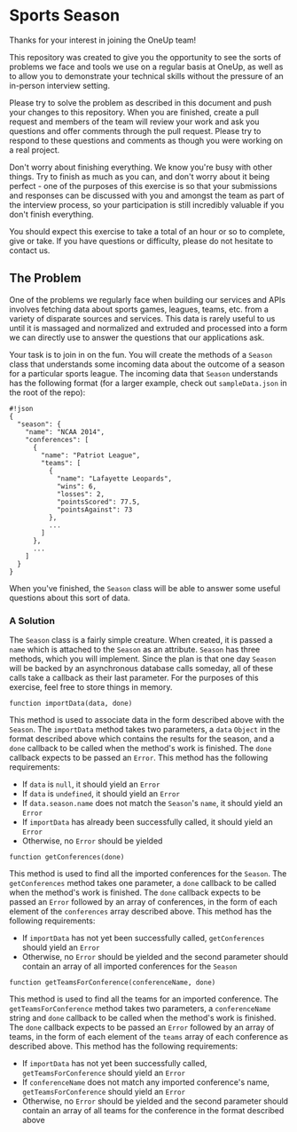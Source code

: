 # Sports Season

Thanks for your interest in joining the OneUp team!

This repository was created to give you the opportunity to see the sorts of problems we face and tools we use on a regular basis at OneUp, as well as to allow you to demonstrate your technical skills without the pressure of an in-person interview setting.

Please try to solve the problem as described in this document and push your changes to this repository. When you are finished, create a pull request and members of the team will review your work and ask you questions and offer comments through the pull request. Please try to respond to these questions and comments as though you were working on a real project.

Don't worry about finishing everything. We know you're busy with other things. Try to finish as much as you can, and don't worry about it being perfect - one of the purposes of this exercise is so that your submissions and responses can be discussed with you and amongst the team as part of the interview process, so your participation is still incredibly valuable if you don't finish everything.

You should expect this exercise to take a total of an hour or so to complete, give or take. If you have questions or difficulty, please do not hesitate to contact us.

## The Problem

One of the problems we regularly face when building our services and APIs involves fetching data about sports games, leagues, teams, etc. from a variety of disparate sources and services. This data is rarely useful to us until it is massaged and normalized and extruded and processed into a form we can directly use to answer the questions that our applications ask.

Your task is to join in on the fun. You will create the methods of a ```Season``` class that understands some incoming data about the outcome of a season for a particular sports league. The incoming data that ```Season``` understands has the following format (for a larger example, check out ```sampleData.json``` in the root of the repo):

```
#!json
{
  "season": {
    "name": "NCAA 2014",
    "conferences": [
      {
        "name": "Patriot League",
        "teams": [
          {
            "name": "Lafayette Leopards",
            "wins": 6,
            "losses": 2,
            "pointsScored": 77.5,
            "pointsAgainst": 73
          },
          ...
        ]
      },
      ...
    ]
  }
}
```

When you've finished, the ```Season``` class will be able to answer some useful questions about this sort of data.

### A Solution

The ```Season``` class is a fairly simple creature. When created, it is passed a ```name``` which is attached to the ```Season``` as an attribute. ```Season``` has three methods, which you will implement. Since the plan is that one day ```Season``` will be backed by an asynchronous database calls someday, all of these calls take a callback as their last parameter. For the purposes of this exercise, feel free to store things in memory.

```function importData(data, done)```

This method is used to associate data in the form described above with the ```Season```. The ```importData``` method takes two parameters, a ```data``` ```Object``` in the format described above which contains the results for the season, and a ```done``` callback to be called when the method's work is finished. The ```done``` callback expects to be passed an ```Error```. This method has the following requirements:

* If ```data``` is ```null```, it should yield an ```Error```
* If ```data``` is ```undefined```, it should yield an ```Error```
* If ```data.season.name``` does not match the ```Season```'s ```name```, it should yield an ```Error```
* If ```importData``` has already been successfully called, it should yield an ```Error```
* Otherwise, no ```Error``` should be yielded

```function getConferences(done)```

This method is used to find all the imported conferences for the ```Season```. The ```getConferences``` method takes one parameter, a ```done``` callback to be called when the method's work is finished. The ```done``` callback expects to be passed an ```Error``` followed by an array of conferences, in the form of each element of the ```conferences``` array described above. This method has the following requirements:

* If ```importData``` has not yet been successfully called, ```getConferences``` should yield an ```Error```
* Otherwise, no ```Error``` should be yielded and the second parameter should contain an array of all imported conferences for the ```Season```

```function getTeamsForConference(conferenceName, done)```

This method is used to find all the teams for an imported conference. The ```getTeamsForConference``` method takes two parameters, a ```conferenceName``` string and ```done``` callback to be called when the method's work is finished. The ```done``` callback expects to be passed an ```Error``` followed by an array of teams, in the form of each element of the ```teams``` array of each conference as described above. This method has the following requirements:

* If ```importData``` has not yet been successfully called, ```getTeamsForConference``` should yield an ```Error```
* If ```conferenceName``` does not match any imported conference's name, ```getTeamsForConference``` should yield an ```Error```
* Otherwise, no ```Error``` should be yielded and the second parameter should contain an array of all teams for the conference in the format described above

